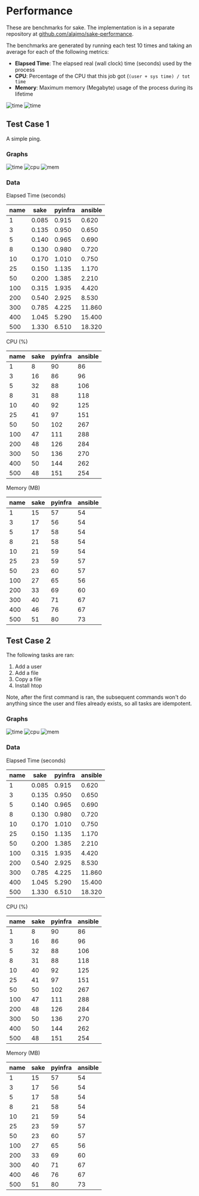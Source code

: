 # Performance

These are benchmarks for sake. The implementation is in a separate repository at [github.com/alajmo/sake-performance](https://github.com/alajmo/sake-performance).

The benchmarks are generated by running each test 10 times and taking an average for each of the following metrics:

- **Elapsed Time**: The elapsed real (wall clock) time (seconds) used by the process
- **CPU**: Percentage of the CPU that this job got (`(user + sys time) / tot time`
- **Memory**: Maximum memory (Megabyte) usage of the process during its lifetime

![time](/img/time-1-short.png)
![time](/img/time-2-short.png)

## Test Case 1

A simple ping.

### Graphs

![time](/img/time-1.png)
![cpu](/img/cpu-1.png)
![mem](/img/mem-1.png)

### Data

Elapsed Time (seconds)

| name | sake | pyinfra | ansible |
| --- | --- | --- | --- |
| 1 | 0.085 | 0.915 | 0.620 |
| 3 | 0.135 | 0.950 | 0.650 |
| 5 | 0.140 | 0.965 | 0.690 |
| 8 | 0.130 | 0.980 | 0.720 |
| 10 | 0.170 | 1.010 | 0.750 |
| 25 | 0.150 | 1.135 | 1.170 |
| 50 | 0.200 | 1.385 | 2.210 |
| 100 | 0.315 | 1.935 | 4.420 |
| 200 | 0.540 | 2.925 | 8.530 |
| 300 | 0.785 | 4.225 | 11.860 |
| 400 | 1.045 | 5.290 | 15.400 |
| 500 | 1.330 | 6.510 | 18.320 |

CPU (%)

| name | sake | pyinfra | ansible |
| --- | --- | --- | --- |
| 1 | 8 | 90 | 86 |
| 3 | 16 | 86 | 96 |
| 5 | 32 | 88 | 106 |
| 8 | 31 | 88 | 118 |
| 10 | 40 | 92 | 125 |
| 25 | 41 | 97 | 151 |
| 50 | 50 | 102 | 267 |
| 100 | 47 | 111 | 288 |
| 200 | 48 | 126 | 284 |
| 300 | 50 | 136 | 270 |
| 400 | 50 | 144 | 262 |
| 500 | 48 | 151 | 254 |

Memory (MB)

| name | sake | pyinfra | ansible |
| --- | --- | --- | --- |
| 1 | 15 | 57 | 54 |
| 3 | 17 | 56 | 54 |
| 5 | 17 | 58 | 54 |
| 8 | 21 | 58 | 54 |
| 10 | 21 | 59 | 54 |
| 25 | 23 | 59 | 57 |
| 50 | 23 | 60 | 57 |
| 100 | 27 | 65 | 56 |
| 200 | 33 | 69 | 60 |
| 300 | 40 | 71 | 67 |
| 400 | 46 | 76 | 67 |
| 500 | 51 | 80 | 73 |

## Test Case 2

The following tasks are ran:

1. Add a user
2. Add a file
3. Copy a file
4. Install htop

Note, after the first command is ran, the subsequent commands won't do anything since the user and files already exists, so all tasks are idempotent.

### Graphs

![time](/img/time-2.png)
![cpu](/img/cpu-2.png)
![mem](/img/mem-2.png)

### Data

Elapsed Time (seconds)

| name | sake | pyinfra | ansible |
| --- | --- | --- | --- |
| 1 | 0.085 | 0.915 | 0.620 |
| 3 | 0.135 | 0.950 | 0.650 |
| 5 | 0.140 | 0.965 | 0.690 |
| 8 | 0.130 | 0.980 | 0.720 |
| 10 | 0.170 | 1.010 | 0.750 |
| 25 | 0.150 | 1.135 | 1.170 |
| 50 | 0.200 | 1.385 | 2.210 |
| 100 | 0.315 | 1.935 | 4.420 |
| 200 | 0.540 | 2.925 | 8.530 |
| 300 | 0.785 | 4.225 | 11.860 |
| 400 | 1.045 | 5.290 | 15.400 |
| 500 | 1.330 | 6.510 | 18.320 |

CPU (%)

| name | sake | pyinfra | ansible |
| --- | --- | --- | --- |
| 1 | 8 | 90 | 86 |
| 3 | 16 | 86 | 96 |
| 5 | 32 | 88 | 106 |
| 8 | 31 | 88 | 118 |
| 10 | 40 | 92 | 125 |
| 25 | 41 | 97 | 151 |
| 50 | 50 | 102 | 267 |
| 100 | 47 | 111 | 288 |
| 200 | 48 | 126 | 284 |
| 300 | 50 | 136 | 270 |
| 400 | 50 | 144 | 262 |
| 500 | 48 | 151 | 254 |

Memory (MB)

| name | sake | pyinfra | ansible |
| --- | --- | --- | --- |
| 1 | 15 | 57 | 54 |
| 3 | 17 | 56 | 54 |
| 5 | 17 | 58 | 54 |
| 8 | 21 | 58 | 54 |
| 10 | 21 | 59 | 54 |
| 25 | 23 | 59 | 57 |
| 50 | 23 | 60 | 57 |
| 100 | 27 | 65 | 56 |
| 200 | 33 | 69 | 60 |
| 300 | 40 | 71 | 67 |
| 400 | 46 | 76 | 67 |
| 500 | 51 | 80 | 73 |
